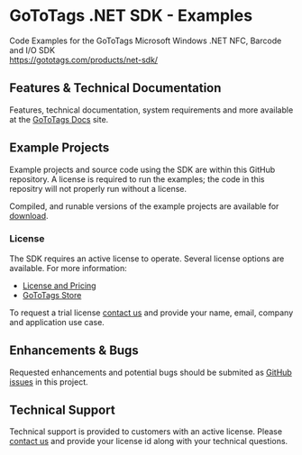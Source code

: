 # GoToTags .NET SDK - Examples
Code Examples for the GoToTags Microsoft Windows .NET NFC, Barcode and I/O SDK  
https://gototags.com/products/net-sdk/

## Features & Technical Documentation
Features, technical documentation, system requirements and more available at the [GoToTags Docs](http://docs./gototags.com) site.

## Example Projects
Example projects and source code using the SDK are within this GitHub repository. A license is required to run the examples; the code in this repositry will not properly run without a license.

Compiled, and runable versions of the example projects are available for [download](https://github.com/GoToTags/GoToTags-NET/releases).

### License
The SDK requires an active license to operate. Several license options are available. For more information:
* [License and Pricing](https://gototags.com/products/net-sdk/)
* [GoToTags Store](http://store.gototags.com/)

To request a trial license [contact us](https://gototags.com/contact/) and provide your name, email, company and application use case.

## Enhancements & Bugs
Requested enhancements and potential bugs should be submited as [GitHub issues](https://github.com/GoToTags/GoToTags-NET/issues) in this project.

## Technical Support
Technical support is provided to customers with an active license. Please [contact us](https://gototags.com/contact/) and provide your license id along with your technical questions.

